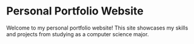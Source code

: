 # Personal Portfolio Website

Welcome to my personal portfolio website! This site showcases my skills and projects from studying as a computer science major.